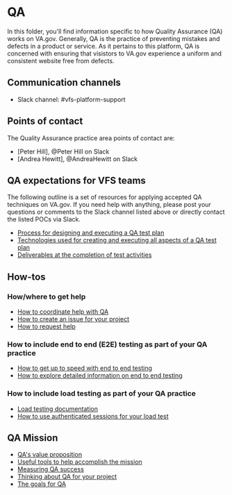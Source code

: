 # QA
In this folder, you'll find information specific to how Quality Assurance (QA) works on VA.gov.  Generally, QA is the practice of preventing mistakes and defects in a product or service.  As it pertains to this platform, QA is concerned with ensuring that visistors to VA.gov experience a uniform and consistent website free from defects.

## Communication channels
- Slack channel: #vfs-platform-support

## Points of contact
The Quality Assurance practice area points of contact are:  
- [Peter Hill], @Peter Hill on Slack
- [Andrea Hewitt], @AndreaHewitt on Slack

## QA expectations for VFS teams
The following outline is a set of resources for applying accepted QA techniques on VA.gov.  If you need help with anything, please post your questions or comments to the Slack channel listed above or directly contact the listed POCs via Slack.
- [Process for designing and executing a QA test plan](process.md)
- [Technologies used for creating and executing all aspects of a QA test plan](technologies.md)
- [Deliverables at the completion of test activities](deliverables.md)

## How-tos

### How/where to get help
- [How to coordinate help with QA](how-to-coordinate-qa.md)
- [How to create an issue for your project](create-an-issue.md)
- [How to request help](help.md)

### How to include end to end (E2E) testing as part of your QA practice
- [How to get up to speed with end to end testing](end-to-end-testing.md)
- [How to explore detailed information on end to end testing](https://department-of-veterans-affairs.github.io/veteran-facing-services-tools/getting-started/common-tasks/new-end-to-end-test)

### How to include load testing as part of your QA practice
- [Load testing documentation](https://github.com/department-of-veterans-affairs/devops/tree/master/loadtest)
- [How to use authenticated sessions for your load test](auth-session-loadtest.md)

## QA Mission
- [QA's value proposition](qa-value-proposition.md)
- [Useful tools to help accomplish the mission](qa-tools.md)
- [Measuring QA success](qa-success.md)
- [Thinking about QA for your project](qa-questions.md)
- [The goals for QA](qa-goals.md)
